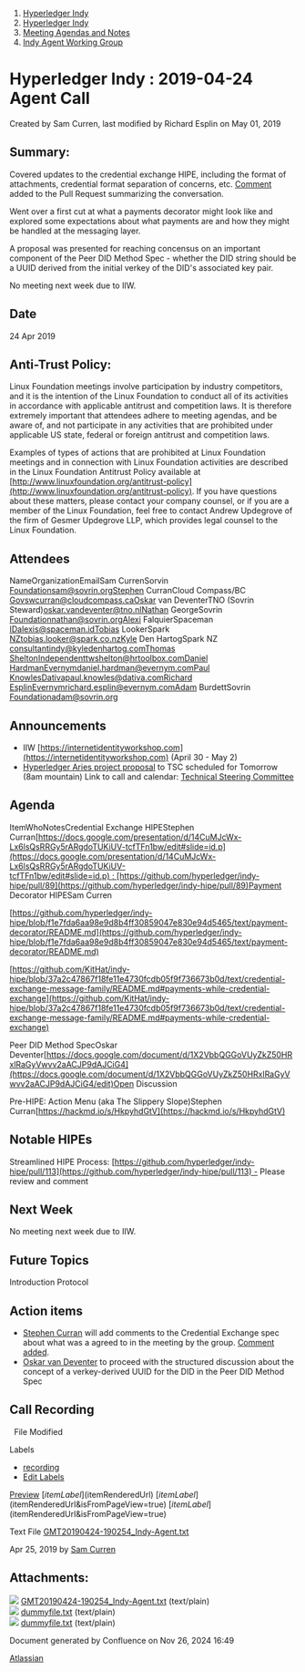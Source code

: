 1. [Hyperledger Indy](index.html)
2. [Hyperledger Indy](Hyperledger-Indy_19464194.html)
3. [Meeting Agendas and Notes](Meeting-Agendas-and-Notes_19464715.html)
4. [Indy Agent Working Group](Indy-Agent-Working-Group_19464220.html)

# Hyperledger Indy : 2019-04-24 Agent Call

Created by Sam Curren, last modified by Richard Esplin on May 01, 2019

## Summary:

Covered updates to the credential exchange HIPE, including the format of attachments, credential format separation of concerns, etc. [Comment](https://github.com/hyperledger/indy-hipe/pull/89#issuecomment-486850367) added to the Pull Request summarizing the conversation.

Went over a first cut at what a payments decorator might look like and explored some expectations about what payments are and how they might be handled at the messaging layer.

A proposal was presented for reaching concensus on an important component of the Peer DID Method Spec - whether the DID string should be a UUID derived from the initial verkey of the DID's associated key pair.

No meeting next week due to IIW.

## Date

24 Apr 2019

## Anti-Trust Policy:

Linux Foundation meetings involve participation by industry competitors, and it is the intention of the Linux Foundation to conduct all of its activities in accordance with applicable antitrust and competition laws. It is therefore extremely important that attendees adhere to meeting agendas, and be aware of, and not participate in any activities that are prohibited under applicable US state, federal or foreign antitrust and competition laws.

Examples of types of actions that are prohibited at Linux Foundation meetings and in connection with Linux Foundation activities are described in the Linux Foundation Antitrust Policy available at [http://www.linuxfoundation.org/antitrust-policy](http://www.linuxfoundation.org/antitrust-policy). If you have questions about these matters, please contact your company counsel, or if you are a member of the Linux Foundation, feel free to contact Andrew Updegrove of the firm of Gesmer Updegrove LLP, which provides legal counsel to the Linux Foundation.

## Attendees

NameOrganizationEmailSam CurrenSorvin Foundationsam@sovrin.orgStephen CurranCloud Compass/BC Govswcurran@cloudcompass.caOskar van DeventerTNO (Sovrin Steward)oskar.vandeventer@tno.nlNathan GeorgeSovrin Foundationnathan@sovrin.orgAlexi FalquierSpaceman IDalexis@spaceman.idTobias LookerSpark NZtobias.looker@spark.co.nzKyle Den HartogSpark NZ consultantindy@kyledenhartog.comThomas SheltonIndependenttwshelton@hrtoolbox.comDaniel HardmanEvernymdaniel.hardman@evernym.comPaul KnowlesDativapaul.knowles@dativa.comRichard EsplinEvernymrichard.esplin@evernym.comAdam BurdettSovrin Foundationadam@sovrin.org

## Announcements

- IIW [https://internetidentityworkshop.com](https://internetidentityworkshop.com) (April 30 - May 2)
- [Hyperledger Aries project proposal](https://docs.google.com/document/d/1x9O2m-jr282srH1BRcOJQjTROes8T7lnosI2_IPB26E/edit?ts=5cb89a85) to TSC scheduled for Tomorrow (8am mountain) Link to call and calendar: [Technical Steering Committee](/wiki/pages/createpage.action?spaceKey=HYP&title=Technical%20Steering%20Committee)
  

## Agenda

ItemWhoNotesCredential Exchange HIPEStephen Curran[https://docs.google.com/presentation/d/14CuMJcWx-Lx6lsQsRRGy5rARgdoTUKiUV-tcfTFn1bw/edit#slide=id.p](https://docs.google.com/presentation/d/14CuMJcWx-Lx6lsQsRRGy5rARgdoTUKiUV-tcfTFn1bw/edit#slide=id.p) ; [https://github.com/hyperledger/indy-hipe/pull/89](https://github.com/hyperledger/indy-hipe/pull/89)Payment Decorator HIPESam Curren

[https://github.com/hyperledger/indy-hipe/blob/f1e7fda6aa98e9d8b4ff30859047e830e94d5465/text/payment-decorator/README.md](https://github.com/hyperledger/indy-hipe/blob/f1e7fda6aa98e9d8b4ff30859047e830e94d5465/text/payment-decorator/README.md)

[https://github.com/KitHat/indy-hipe/blob/37a2c47867f18fe11e4730fcdb05f9f736673b0d/text/credential-exchange-message-family/README.md#payments-while-credential-exchange](https://github.com/KitHat/indy-hipe/blob/37a2c47867f18fe11e4730fcdb05f9f736673b0d/text/credential-exchange-message-family/README.md#payments-while-credential-exchange)

Peer DID Method SpecOskar Deventer[https://docs.google.com/document/d/1X2VbbQGGoVUyZkZ50HRxlRaGyVwvv2aACJP9dAJCiG4](https://docs.google.com/document/d/1X2VbbQGGoVUyZkZ50HRxlRaGyVwvv2aACJP9dAJCiG4/edit)Open Discussion

Pre-HIPE: Action Menu (aka The Slippery Slope)Stephen Curran[https://hackmd.io/s/HkpyhdGtV](https://hackmd.io/s/HkpyhdGtV)

## Notable HIPEs

Streamlined HIPE Process: [https://github.com/hyperledger/indy-hipe/pull/113](https://github.com/hyperledger/indy-hipe/pull/113) - Please review and comment

## Next Week

No meeting next week due to IIW.

## Future Topics

Introduction Protocol

## Action items

- [Stephen Curran](https://lf-hyperledger.atlassian.net/wiki/people/557058:d676f135-ecd6-465b-b7eb-f87976bf4569?ref=confluence) will add comments to the Credential Exchange spec about what was a agreed to in the meeting by the group. [Comment added](https://github.com/hyperledger/indy-hipe/pull/89#issuecomment-486850367).
- [Oskar van Deventer](https://lf-hyperledger.atlassian.net/wiki/people/5ea015018e58680c1ff449d6?ref=confluence) to proceed with the structured discussion about the concept of a verkey-derived UUID for the DID in the Peer DID Method Spec

## Call Recording

  File Modified

Labels

- [recording](/wiki/label/indy/recording)
- [Edit Labels](# "Edit Labels")

[Preview]() [$itemLabel]($itemRenderedUrl) [$itemLabel]($itemRenderedUrl&isFromPageView=true) [$itemLabel]($itemRenderedUrl&isFromPageView=true)

Text File [GMT20190424-190254\_Indy-Agent.txt](attachments/19464251/19464257.txt "Download")

Apr 25, 2019 by [Sam Curren](/wiki/people/557058:1ed5fd92-7e42-4cab-87b1-688e48bc02c2)

## Attachments:

![](images/icons/bullet_blue.gif) [GMT20190424-190254\_Indy-Agent.txt](attachments/19464251/19464257.txt) (text/plain)  
![](images/icons/bullet_blue.gif) [dummyfile.txt](attachments/19464251/19464253.txt) (text/plain)  
![](images/icons/bullet_blue.gif) [dummyfile.txt](attachments/19464251/19464255.txt) (text/plain)

Document generated by Confluence on Nov 26, 2024 16:49

[Atlassian](http://www.atlassian.com/)
